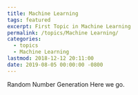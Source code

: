 ```yaml
---
title: Machine Learning
tags: featured
excerpt: First Topic in Machine Learning
permalink: /topics/Machine Learning/
categories:
  - topics
  - Machine Learning
lastmod: 2018-12-12 20:11:00
date: 2019-08-05 00:00:00 -0800
---
```

Random Number Generation
Here we go.
